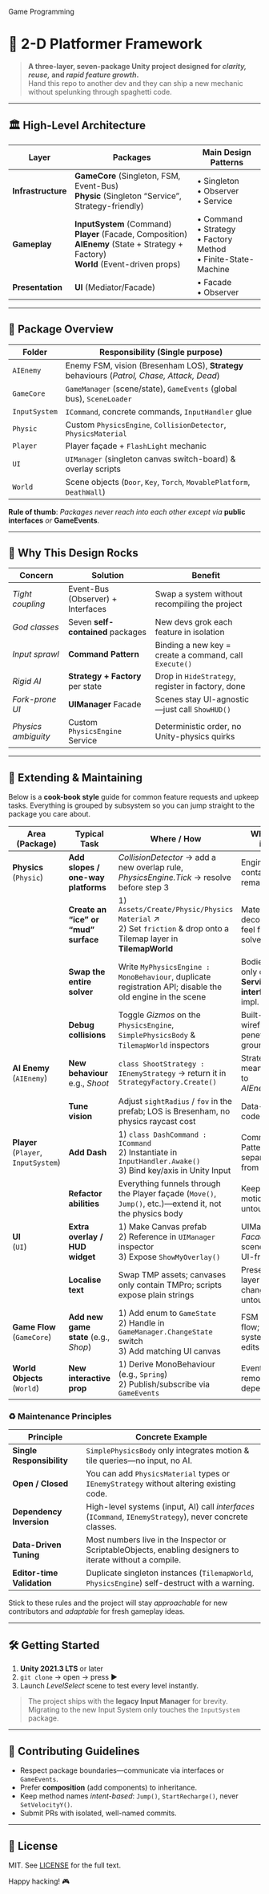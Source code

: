 Game Programming
# 🔦 2-D Platformer Framework

> **A three-layer, seven-package Unity project designed for _clarity, reuse,_ and _rapid feature growth_.**  
> Hand this repo to another dev and they can ship a new mechanic without spelunking through spaghetti code.

---

## 🏛 High-Level Architecture


| Layer | Packages | Main Design Patterns |
|-------|----------|----------------------|
| **Infrastructure** | **GameCore** (Singleton, FSM, Event-Bus) <br> **Physic** (Singleton “Service”, Strategy-friendly) | • Singleton <br>• Observer <br>• Service |
| **Gameplay** | **InputSystem** (Command) <br> **Player** (Facade, Composition) <br> **AIEnemy** (State + Strategy + Factory) <br> **World** (Event-driven props) | • Command <br>• Strategy <br>• Factory Method <br>• Finite-State-Machine |
| **Presentation** | **UI** (Mediator/Facade) | • Facade <br>• Observer |

---

## 📂 Package Overview

| Folder | Responsibility (Single purpose) |
|--------|----------------------------------|
| `AIEnemy` | Enemy FSM, vision (Bresenham LOS), **Strategy** behaviours (*Patrol, Chase, Attack, Dead*) |
| `GameCore` | `GameManager` (scene/state), `GameEvents` (global bus), `SceneLoader` |
| `InputSystem` | `ICommand`, concrete commands, `InputHandler` glue |
| `Physic` | Custom `PhysicsEngine`, `CollisionDetector`, `PhysicsMaterial` |
| `Player` | Player façade + `FlashLight` mechanic |
| `UI` | `UIManager` (singleton canvas switch-board) & overlay scripts |
| `World` | Scene objects (`Door`, `Key`, `Torch`, `MovablePlatform`, `DeathWall`) |

**Rule of thumb**: _Packages never reach into each other except via_ **public interfaces** _or_ **GameEvents**.

---

## 🧩 Why This Design Rocks

| Concern | Solution | Benefit |
|---------|----------|---------|
| _Tight coupling_ | Event-Bus (Observer) + Interfaces | Swap a system without recompiling the project |
| _God classes_ | Seven **self-contained** packages | New devs grok each feature in isolation |
| _Input sprawl_ | **Command Pattern** | Binding a new key = create a command, call `Execute()` |
| _Rigid AI_ | **Strategy + Factory** per state | Drop in `HideStrategy`, register in factory, done |
| _Fork-prone UI_ | **UIManager** Facade | Scenes stay UI-agnostic—just call `ShowHUD()` |
| _Physics ambiguity_ | Custom `PhysicsEngine` Service | Deterministic order, no Unity-physics quirks |

---
## 🔧 Extending & Maintaining

Below is a **cook-book style** guide for common feature requests and upkeep
tasks.  Everything is grouped by subsystem so you can jump straight to the
package you care about.

| Area <br>(Package) |  Typical Task  | Where / How   | Why it stays isolated |
|--------------------|---------------|---------------|------------------------|
| **Physics** <br>(`Physic`) | **Add slopes / one-way platforms** | *CollisionDetector* → add a new overlap rule, *PhysicsEngine.Tick* → resolve before step 3 | Engines owns *all* contacts; bodies remain oblivious |
| | **Create an “ice” or “mud” surface** | 1) `Assets/Create/Physic/Physics Material` ↗ <br>2) Set `friction` & drop onto a Tilemap layer in **TilemapWorld** | Material tables decouple surface feel from the solver |
| | **Swap the entire solver** | Write `MyPhysicsEngine : MonoBehaviour`, duplicate registration API; disable the old engine in the scene | Bodies depend only on the **Service interface**, not the impl. |
| | **Debug collisions** | Toggle _Gizmos_ on the `PhysicsEngine`, `SimplePhysicsBody` & `TilemapWorld` inspectors | Built-in wireframes reveal penetration / grounding errors |
| **AI Enemy** <br>(`AIEnemy`) | **New behaviour** e.g., *Shoot* | `class ShootStrategy : IEnemyStrategy` → return it in `StrategyFactory.Create()` | Strategy Pattern means zero edits to *AIEnemyManager* |
| | **Tune vision** | Adjust `sightRadius` / `fov` in the prefab; LOS is Bresenham, no physics raycast cost | Data-driven; no code touch |
| **Player** <br>(`Player`, `InputSystem`) | **Add Dash** | 1) `class DashCommand : ICommand` <br>2) Instantiate in `InputHandler.Awake()` <br>3) Bind key/axis in Unity Input | Command Pattern cleanly separates input from action |
| | **Refactor abilities** | Everything funnels through the Player façade (`Move()`, `Jump()`, etc.)—extend it, not the physics body | Keeps low-level motion code untouched |
| **UI** <br>(`UI`) | **Extra overlay / HUD widget** | 1) Make Canvas prefab <br>2) Reference in `UIManager` inspector <br>3) Expose `ShowMyOverlay()` | UIManager is a *Facade/Mediator*; scenes remain UI-free |
| | **Localise text** | Swap TMP assets; canvases only contain TMPro; scripts expose plain strings | Presentation layer alone changes—logic untouched |
| **Game Flow** <br>(`GameCore`) | **Add new game state** (e.g., *Shop*) | 1) Add enum to `GameState` <br>2) Handle in `GameManager.ChangeState` switch <br>3) Add matching UI canvas | FSM centralises flow; no other system needs edits |
| **World Objects** <br>(`World`) | **New interactive prop** | 1) Derive MonoBehaviour (e.g., `Spring`) <br>2) Publish/subscribe via `GameEvents` | Event-Bus removes direct dependencies |

### ♻️  Maintenance Principles

| Principle | Concrete Example |
|-----------|------------------|
| **Single Responsibility** | `SimplePhysicsBody` only integrates motion & tile queries—no input, no AI. |
| **Open / Closed** | You can add `PhysicsMaterial` types or `IEnemyStrategy` without altering existing code. |
| **Dependency Inversion** | High-level systems (input, AI) call *interfaces* (`ICommand`, `IEnemyStrategy`), never concrete classes. |
| **Data-Driven Tuning** | Most numbers live in the Inspector or ScriptableObjects, enabling designers to iterate without a compile. |
| **Editor-time Validation** | Duplicate singleton instances (`TilemapWorld`, `PhysicsEngine`) self-destruct with a warning. |

Stick to these rules and the project will stay *approachable* for new
contributors and *adaptable* for fresh gameplay ideas.


---

## 🛠 Getting Started

1. **Unity 2021.3 LTS** or later  
2. `git clone` → open → press **▶️**  
3. Launch *LevelSelect* scene to test every level instantly.

> The project ships with the **legacy Input Manager** for brevity.  
> Migrating to the new Input System only touches the `InputSystem` package.

---

## 🤝 Contributing Guidelines

* Respect package boundaries—communicate via interfaces or `GameEvents`.
* Prefer **composition** (add components) to inheritance.
* Keep method names _intent-based_: `Jump()`, `StartRecharge()`, never `SetVelocityY()`.
* Submit PRs with isolated, well-named commits.

---

## 📄 License

MIT. See [LICENSE](LICENSE) for the full text.

Happy hacking! 🎮
